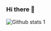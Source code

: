 ### Hi there 👋

<!--
**berkalimeral/berkalimeral** is a ✨ _special_ ✨ repository because its `README.md` (this file) appears on your GitHub profile.

Here are some ideas to get you started:

- 🔭 I’m currently working on Flutter
- 🌱 I’m currently learning Flutter
- 📫 How to reach me: berkalisimsek@hotmail.com
-->
![Github stats 1](https://github-readme-stats.vercel.app/api?username=berkalimeral&show_icons=true&theme=gruvbox) 
